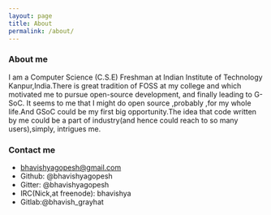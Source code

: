 ```yaml
---
layout: page
title: About
permalink: /about/
---
```




### About me

I am a Computer Science (C.S.E) Freshman at Indian Institute of Technology Kanpur,India.There is great tradition of FOSS at my college and which motivated me to pursue open-source development, and finally leading to G-SoC. It seems to me that I might do open source ,probably ,for my whole life.And GSoC could be my first big opportunity.The idea that code written by me could be a part of industry(and hence could reach to so many users),simply, intrigues me.

### Contact me

- [bhavishyagopesh@gmail.com](mailto:bhavishyagopesh@gmail.com)
- Github: @bhavishyagopesh
- Gitter: @bhavishyagopesh
- IRC(Nick,at freenode): bhavishya
- Gitlab:@bhavish_grayhat

